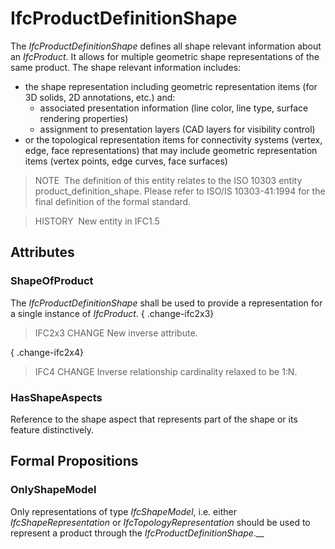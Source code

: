 # IfcProductDefinitionShape

The _IfcProductDefinitionShape_ defines all shape relevant information about an _IfcProduct_. It allows for multiple geometric shape representations of the same product. The shape relevant information includes:

* the shape representation including geometric representation items (for 3D solids, 2D annotations, etc.) and: 
    * associated presentation information (line color, line type, surface rendering properties)
    * assignment to presentation layers (CAD layers for visibility control) 
* or the topological representation items for connectivity systems (vertex, edge, face representations) that may include geometric representation items (vertex points, edge curves, face surfaces)

> NOTE&nbsp; The definition of this entity relates to the ISO 10303 entity product_definition_shape. Please refer to ISO/IS 10303-41:1994 for the final definition of the formal standard.

> HISTORY&nbsp; New entity in IFC1.5

## Attributes

### ShapeOfProduct
The _IfcProductDefinitionShape_ shall be used to provide a representation for a single instance of _IfcProduct_.
{ .change-ifc2x3}
> IFC2x3 CHANGE New inverse attribute.

{ .change-ifc2x4}
> IFC4 CHANGE Inverse relationship cardinality relaxed to be 1:N.

### HasShapeAspects
Reference to the shape aspect that represents part of the shape or its feature distinctively.

## Formal Propositions

### OnlyShapeModel
Only representations of type _IfcShapeModel_, i.e. either _IfcShapeRepresentation_ or _IfcTopologyRepresentation_ should be used to represent a product through the _IfcProductDefinitionShape_.__
